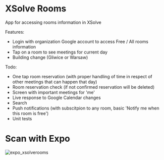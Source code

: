 # XSolve Rooms
App for accessing rooms information in XSolve

Features:

* Login with organization Google account to access Free / All rooms information
* Tap on a room to see meetings for current day
* Building change (Gliwice or Warsaw)

Todo:

* One tap room reservation (with proper handling of time in respect of other meetings that can happen that day)
* Room reservation check (if not confirmed reservation will be deleted)
* Screen with important meetings for 'me'
* Live response to Google Calendar changes
* Search
* Push notifications (with subscitpion to any room, basic 'Notify me when this room is free')
* Unit tests

# Scan with Expo 

![expo_xsolverooms](https://user-images.githubusercontent.com/5389160/38808305-ef9fdc3e-417f-11e8-8ac2-235e7fe0c1b4.png)

